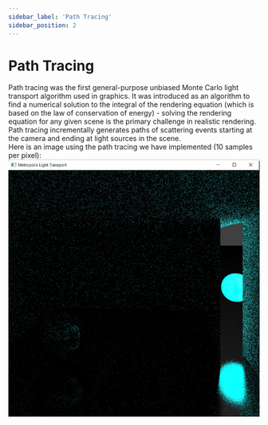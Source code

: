 ```yaml
---
sidebar_label: 'Path Tracing'
sidebar_position: 2
---
```

# Path Tracing
Path tracing was the first general-purpose unbiased Monte Carlo light transport algorithm used in graphics. It was introduced as an algorithm to find a numerical solution to the integral of the rendering equation (which is based on the law of conservation of energy) - solving the rendering equation for any given scene is the primary challenge in realistic rendering. Path tracing incrementally generates paths of scattering events starting at the camera and ending at light sources in the scene.  
Here is an image using the path tracing we have implemented (10 samples per pixel):
![alt text for screen readers](./path_tracing_10_samples.jpeg "Path Tracing with 10 Samples")


